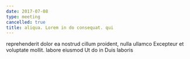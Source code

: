 ```yaml
---
date: 2017-07-08
type: meeting
cancelled: true
title: aliqua. Lorem in do consequat. qui
---
```

reprehenderit dolor ea nostrud cillum proident, nulla ullamco Excepteur et voluptate mollit. labore eiusmod Ut do in Duis laboris